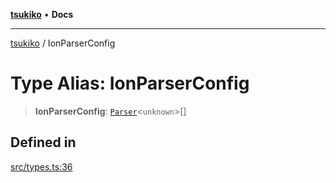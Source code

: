 [**tsukiko**](../README.md) • **Docs**

***

[tsukiko](../README.md) / IonParserConfig

# Type Alias: IonParserConfig

> **IonParserConfig**: [`Parser`](../classes/Parser.md)\<`unknown`\>[]

## Defined in

[src/types.ts:36](https://github.com/BIYUEHU/tsukiko/blob/aa7a414bb89555b3910dd9d229f505891bded4ee/src/types.ts#L36)
